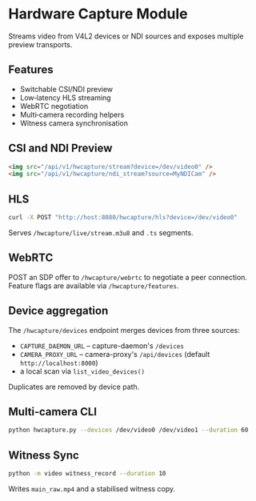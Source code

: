 # Hardware Capture Module

Streams video from V4L2 devices or NDI sources and exposes multiple preview transports.

## Features

- Switchable CSI/NDI preview
- Low‑latency HLS streaming
- WebRTC negotiation
- Multi‑camera recording helpers
- Witness camera synchronisation

## CSI and NDI Preview

```html
<img src="/api/v1/hwcapture/stream?device=/dev/video0" />
<img src="/api/v1/hwcapture/ndi_stream?source=MyNDICam" />
```

## HLS

```bash
curl -X POST "http://host:8080/hwcapture/hls?device=/dev/video0"
```
Serves `/hwcapture/live/stream.m3u8` and `.ts` segments.

## WebRTC

POST an SDP offer to `/hwcapture/webrtc` to negotiate a peer connection.  Feature flags are available via `/hwcapture/features`.

## Device aggregation

The `/hwcapture/devices` endpoint merges devices from three sources:

- `CAPTURE_DAEMON_URL` – capture-daemon's `/devices`
- `CAMERA_PROXY_URL` – camera-proxy's `/api/devices` (default `http://localhost:8000`)
- a local scan via `list_video_devices()`

Duplicates are removed by device path.

## Multi‑camera CLI

```bash
python hwcapture.py --devices /dev/video0 /dev/video1 --duration 60
```

## Witness Sync

```bash
python -m video witness_record --duration 10
```

Writes `main_raw.mp4` and a stabilised witness copy.

